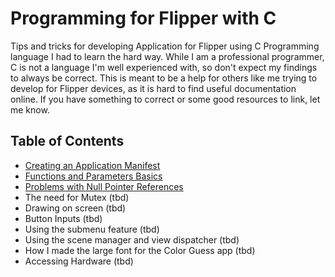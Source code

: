 # Programming for Flipper with C

Tips and tricks for developing Application for Flipper using C Programming language I had to learn the hard way. While I am a professional programmer, C is not a language I'm well experienced with, so don't expect my findings to always be correct. This is meant to be a help for others like me trying to develop for Flipper devices, as it is hard to find useful documentation online. If you have something to correct or some good resources to link, let me know. 
<br>
## Table of Contents
<ul>
<li><a href="Manifest/readme.md">Creating an Application Manifest</a></li>
<li><a href="FunctionsParameters/readme.md">Functions and Parameters Basics</a></li>
<li><a href="NullPointerReference/readme.md">Problems with Null Pointer References</a></li>
<li><!--a href=""-->The need for Mutex (tbd)<!--/a--></li>
<li><!--a href=""-->Drawing on screen (tbd)<!--/a--></li>
<li><!--a href=""-->Button Inputs (tbd)<!--/a--></li>
<li><!--a href=""-->Using the submenu feature (tbd)<!--/a--></li>
<li><!--a href=""-->Using the scene manager and view dispatcher (tbd)<!--/a--></li>
<li><!--a href=""-->How I made the large font for the Color Guess app (tbd)<!--/a--></li>
<li><!--a href=""-->Accessing Hardware (tbd)<!--/a--></li>
</ul>

